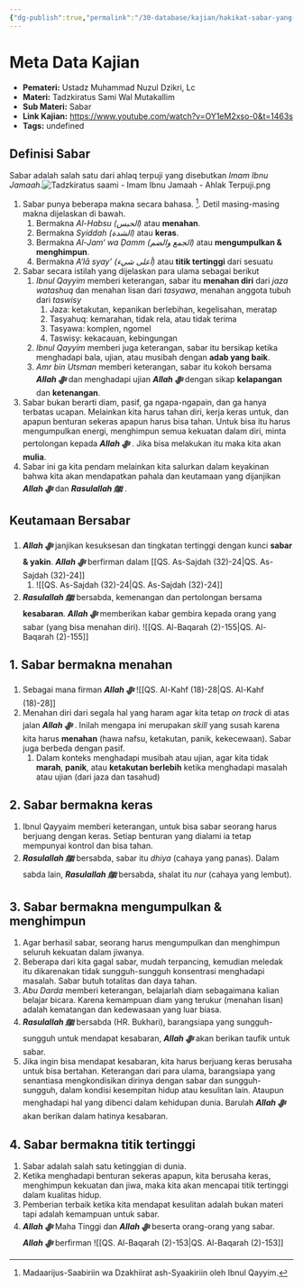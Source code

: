 ```yaml
---
{"dg-publish":true,"permalink":"/30-database/kajian/hakikat-sabar-yang-tidak-diketahui-banyak-orang/"}
---
```


 
# Meta Data Kajian 
<div><ul class="dataview list-view-ul"><li><span><strong>Pemateri:</strong> Ustadz Muhammad Nuzul Dzikri, Lc</span></li><li><span><strong>Materi:</strong> Tadzkiratus Sami Wal Mutakallim</span></li><li><span><strong>Sub Materi:</strong> Sabar</span></li><li><span><strong>Link Kajian:</strong> <a rel="noopener nofollow" class="external-link" href="https://www.youtube.com/watch?v=OY1eM2xso-0&amp;t=1463s" target="_blank">https://www.youtube.com/watch?v=OY1eM2xso-0&amp;t=1463s</a></span></li><li><span><strong>Tags:</strong> undefined</span></li></ul></div>
  

## Definisi Sabar
Sabar adalah salah satu dari ahlaq terpuji yang disebutkan *Imam Ibnu Jamaah*.![Tadzkiratus saami - Imam Ibnu Jamaah - Ahlak Terpuji.png](/img/user/40%20-%20Obsidian/Assets/Tadzkiratus%20saami%20-%20Imam%20Ibnu%20Jamaah%20-%20Ahlak%20Terpuji.png)
1. Sabar punya beberapa makna secara bahasa. [^1]. Detil masing-masing makna dijelaskan di bawah.
	1. Bermakna *Al-Habsu (الحبس)* atau **menahan**. 
	2. Bermakna *Syiddah (الشدة)* atau **keras**. 
	3. Bermakna *Al-Jam‘ wa Ḍamm (الجمع والضم)* atau **mengumpulkan & menghimpun**. 
	4. Bermakna *A‘lā syay’ (أعلى شيء)* atau **titik tertinggi** dari sesuatu
2. Sabar secara istilah yang dijelaskan para ulama sebagai berikut
	1. *Ibnul Qayyim* memberi keterangan, sabar itu **menahan diri** dari *jaza watashuq* dan menahan lisan dari *tasyawa*, menahan anggota tubuh dari *taswisy*
		1. Jaza: ketakutan, kepanikan berlebihan, kegelisahan, meratap
		2. Tasyahuq: kemarahan, tidak rela, atau tidak terima
		3. Tasyawa: komplen, ngomel
		4. Taswisy: kekacauan, kebingungan
	2. *Ibnul Qayyim* memberi juga keterangan, sabar itu bersikap ketika menghadapi bala, ujian, atau musibah dengan **adab yang baik**.
	3. *Amr bin Utsman* memberi keterangan, sabar itu kokoh bersama ***Allah ﷻ*** dan menghadapi ujian ***Allah ﷻ*** dengan sikap **kelapangan** dan **ketenangan**.
3. Sabar bukan berarti diam, pasif, ga ngapa-ngapain, dan ga hanya terbatas ucapan. Melainkan kita harus tahan diri, kerja keras untuk, dan apapun benturan sekeras apapun harus bisa tahan. Untuk bisa itu harus mengumpulkan energi, menghimpun semua kekuatan dalam diri, minta pertolongan kepada ***Allah ﷻ*** . Jika bisa melakukan itu maka kita akan **mulia**. 
4. Sabar ini ga kita pendam melainkan kita salurkan dalam keyakinan bahwa kita akan mendapatkan pahala dan keutamaan yang dijanjikan ***Allah ﷻ*** dan ***Rasulallah ﷺ***  .

## Keutamaan Bersabar
1. ***Allah ﷻ*** janjikan kesuksesan dan tingkatan tertinggi dengan kunci **sabar & yakin**. ***Allah ﷻ*** berfirman dalam [[QS. As-Sajdah (32)-24\|QS. As-Sajdah (32)-24]]
	1. ![[QS. As-Sajdah (32)-24\|QS. As-Sajdah (32)-24]]
2. ***Rasulallah ﷺ***  bersabda, kemenangan dan pertolongan bersama **kesabaran**. ***Allah ﷻ*** memberikan kabar gembira kepada orang yang sabar (yang bisa menahan diri). ![[QS. Al-Baqarah (2)-155\|QS. Al-Baqarah (2)-155]]

## 1. Sabar bermakna menahan
1. Sebagai mana firman ***Allah ﷻ*** ![[QS. Al-Kahf (18)-28\|QS. Al-Kahf (18)-28]]
2. Menahan diri dari segala hal yang haram agar kita tetap *on track* di atas jalan ***Allah ﷻ*** . Inilah mengapa ini merupakan *skill* yang susah karena kita harus **menahan** (hawa nafsu, ketakutan, panik, kekecewaan). Sabar juga berbeda dengan pasif.
	1. Dalam konteks menghadapi musibah atau ujian, agar kita tidak **marah**, **panik**, atau **ketakutan berlebih** ketika menghadapi masalah atau ujian (dari jaza dan tasahud)
 
## 2. Sabar bermakna keras
1. Ibnul Qayyaim memberi keterangan, untuk bisa sabar seorang harus berjuang dengan keras. Setiap benturan yang dialami ia tetap mempunyai kontrol dan bisa tahan. 
2. ***Rasulallah ﷺ***  bersabda, sabar itu *dhiya* (cahaya yang panas). Dalam sabda lain, ***Rasulallah ﷺ***  bersabda, shalat itu *nur* (cahaya yang lembut).

## 3. Sabar bermakna mengumpulkan & menghimpun
1. Agar berhasil sabar, seorang harus mengumpulkan dan menghimpun seluruh kekuatan dalam jiwanya. 
2. Beberapa dari kita gagal sabar, mudah terpancing, kemudian meledak itu dikarenakan tidak sungguh-sungguh konsentrasi menghadapi masalah. Sabar butuh totalitas dan daya tahan.
3. *Abu Darda* memberi keterangan, belajarlah diam sebagaimana kalian belajar bicara. Karena kemampuan diam yang terukur (menahan lisan) adalah kematangan dan kedewasaan yang luar biasa.
4. ***Rasulallah ﷺ***  bersabda (HR. Bukhari), barangsiapa yang sungguh-sungguh untuk mendapat kesabaran, ***Allah ﷻ*** akan berikan taufik untuk sabar. 
5. Jika ingin bisa mendapat kesabaran, kita harus berjuang keras berusaha untuk bisa bertahan. Keterangan dari para ulama, barangsiapa yang senantiasa mengkondisikan dirinya dengan sabar dan sungguh-sungguh, dalam kondisi kesempitan hidup atau kesulitan lain. Ataupun menghadapi hal yang dibenci dalam kehidupan dunia. Barulah ***Allah ﷻ*** akan berikan dalam hatinya kesabaran.

## 4. Sabar bermakna titik tertinggi
1. Sabar adalah salah satu ketinggian di dunia.
2. Ketika menghadapi benturan sekeras apapun, kita berusaha keras, menghimpun kekuatan dan jiwa, maka kita akan mencapai titik tertinggi dalam kualitas hidup.
3. Pemberian terbaik ketika kita mendapat kesulitan adalah bukan materi tapi adalah kemampuan untuk sabar.
4. ***Allah ﷻ*** Maha Tinggi dan ***Allah ﷻ*** beserta orang-orang yang sabar. ***Allah ﷻ*** berfirman ![[QS. Al-Baqarah (2)-153\|QS. Al-Baqarah (2)-153]] 


[^1]: Madaarijus-Saabiriin wa Dzakhiirat ash-Syaakiriin oleh Ibnul Qayyim.
